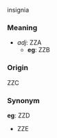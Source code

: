 insignia
### Meaning
+ _adj_: ZZA
    + __eg__: ZZB

### Origin

ZZC

### Synonym

__eg__: ZZD

+ ZZE


